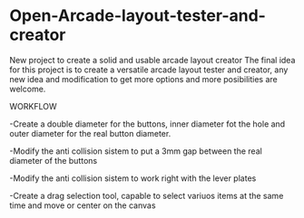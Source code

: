# Open-Arcade-layout-tester-and-creator
New project to create a solid and usable arcade layout creator 
The final idea for this project is to create a versatile arcade layout tester and creator, any new idea and modification to get more options and more posibilities are welcome.

WORKFLOW

-Create a double diameter for the buttons, inner diameter fot the hole and outer diameter for the real button diameter.

-Modify the anti collision sistem to put a 3mm gap between the real diameter of the buttons 

-Modify the anti collision sistem to work right with the lever plates

-Create a drag selection tool, capable to select variuos items at the same time and move or center on the canvas

